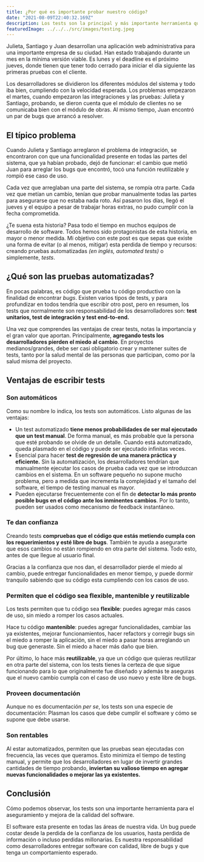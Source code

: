 ```yaml
---
title: ¿Por qué es importante probar nuestro código?
date: "2021-08-09T22:40:32.169Z"
description: Los tests son la principal y más importante herramienta que tenemos los desarrolladores para el aseguramiento de la calidad del software que escribimos.
featuredImage: ../../../src/images/testing.jpeg
---
```


Julieta, Santiago y Juan desarrollan una aplicación web administrativa para una importante empresa de su ciudad. Han estado trabajando durante un mes en la mínima versión viable. Es lunes y el deadline es el próximo jueves, donde tienen que tener todo cerrado para iniciar el día siguiente las primeras pruebas con el cliente.

Los desarrolladores se dividieron los diferentes módulos del sistema y todo iba bien, cumpliendo con la velocidad esperada. Los problemas empezaron el martes, cuando empezaron las integraciones y las pruebas: Julieta y Santiago, probando, se dieron cuenta que el módulo de clientes no se comunicaba bien con el módulo de obras. Al mismo tiempo, Juan encontró un par de bugs que arrancó a resolver.

## El típico problema

Cuando Julieta y Santiago arreglaron el problema de integración, se encontraron con que una funcionalidad presente en todas las partes del sistema, que ya habían probado, dejó de funcionar: el cambio que metió Juan para arreglar los bugs que encontró, tocó una función reutilizable y rompió ese caso de uso. 

Cada vez que arreglaban una parte del sistema, se rompía otra parte. Cada vez que metían un cambio, tenían que probar manualmente todas las partes para asegurarse que no estaba nada roto. Así pasaron los días, llegó el jueves y el equipo a pesar de trabajar horas extras, no pudo cumplir con la fecha comprometida. 

¿Te suena esta historia? Pasa todo el tiempo en muchos equipos de desarrollo de software. Todos hemos sido protagonistas de esta historia, en mayor o menor medida. 
Mi objetivo con este post es que sepas que existe una forma de evitar (o al menos, mitigar) esta perdida de tiempo y recursos: creando pruebas automatizadas *(en inglés, automated tests)* o simplemente, *tests*.

## ¿Qué son las pruebas automatizadas?

En pocas palabras, es código que prueba tu código productivo con la finalidad de encontrar *bugs*. Existen varios tipos de tests, y para profundizar en todos tendría que escribir otro post, pero en resumen, los tests que normalmente son responsabilidad de los desarrolladores son: **test unitarios, test de integración y test end-to-end.** 

Una vez que comprendes las ventajas de crear tests, notas la importancia y el gran valor que aportan. Principalmente, **agregando tests los desarrolladores pierden el miedo al cambio**. En proyectos medianos/grandes, debe ser casi obligatorio crear y mantener suites de tests, tanto por la salud mental de las personas que participan, como por la salud misma del proyecto.

## Ventajas de escribir tests

### Son automáticos

Como su nombre lo indica, los tests son automáticos. Listo algunas de las ventajas:

- Un test automatizado **tiene menos probabilidades de ser mal ejecutado que un test manual**. De forma manual, es más probable que la persona que esté probando se olvide de un detalle. Cuando está automatizado, queda plasmado en el código y puede ser ejecutado infinitas veces.
- Esencial para hacer **test de regresión de una manera práctica y eficiente.** Sin la automatización, los desarrolladores tendrían que manualmente ejecutar los casos de prueba cada vez que se introduzcan cambios en el sistema. En un software pequeño no supone mucho problema, pero a medida que incrementa la complejidad y el tamaño del software, el tiempo de testing manual es mayor.
- Pueden ejecutarse frecuentemente con el fin de **detectar lo más pronto posible bugs en el código ante los inminentes cambios**.  Por lo tanto, pueden ser usados como mecanismo de feedback instantáneo.

### Te dan confianza

Creando tests **compruebas que el código que estás metiendo cumpla con los requerimientos y esté libre de bugs**. También te ayuda a asegurarte que esos cambios no están rompiendo en otra parte del sistema. Todo esto, antes de que llegue al usuario final.

Gracias a la confianza que nos dan, el desarrollador pierde el miedo al cambio, puede entregar funcionalidades en menor tiempo, y puede dormir tranquilo sabiendo que su código esta cumpliendo con los casos de uso.

### Permiten que el código sea flexible, mantenible y reutilizable

Los tests permiten que tu código sea **flexible**: puedes agregar más casos de uso, sin miedo a romper los casos actuales.

Hace tu código **mantenible**: puedes agregar funcionalidades, cambiar las ya existentes, mejorar funcionamientos, hacer refactors y corregir bugs sin el miedo a romper la aplicación, sin el miedo a pasar horas arreglando un bug que generaste. Sin el miedo a hacer más daño que bien.

Por último, lo hace más **reutilizable**, ya que un código que quieras reutilizar en otra parte del sistema, con los tests tienes la certeza de que sigue funcionando para lo que originalmente fue diseñado y además te aseguras que el nuevo cambio cumpla con el caso de uso nuevo y este libre de bugs.

### Proveen documentación

Aunque no es documentación *per se*, los tests son una especie de documentación: Plasman los casos que debe cumplir el software y cómo se supone que debe usarse.

### Son rentables

Al estar automatizados, permiten que las pruebas sean ejecutadas con frecuencia, las veces que queramos. Esto minimiza el tiempo de testing manual, y permite que los desarrolladores en lugar de invertir grandes cantidades de tiempo probando, **inviertan su valioso tiempo en agregar nuevas funcionalidades o mejorar las ya existentes.**

## Conclusión

Cómo podemos observar, los tests son una importante herramienta para el aseguramiento y mejora de la calidad del software.

El software esta presente en todas las áreas de nuestra vida. Un bug puede costar desde la perdida de la confianza de los usuarios, hasta perdida de información o incluso perdidas millonarias. Es nuestra responsabilidad como desarrolladores entregar software con calidad, libre de bugs y que tenga un comportamiento esperado.